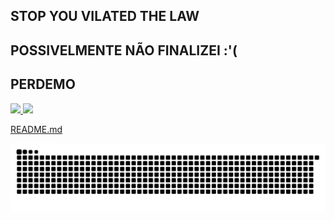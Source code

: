 ## STOP YOU VILATED THE LAW 
## POSSIVELMENTE NÃO FINALIZEI :'(
## PERDEMO
  <div>
  <a href="https://github.com/PedroPaulo-98/CAPA">
  <img height="180em" src="https://feijoadasimulator.top/br/sources/9866.jpeg"/>
  <img height="180em" src="https://pbs.twimg.com/media/E0zfMaPXoAEbPjt.jpg"/>
</div>

 README.md

  ![Snake animation](https://github.com/PedroPaulo-98/CAPA/blob/output/github-contribution-grid-snake.svg)
 
</div>
